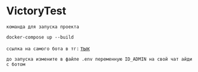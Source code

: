 # VictoryTest

`команда для запуска проекта`
```
docker-compose up --build
```
`ссылка на самого бота в тг:`
[тык](t.me/TestVictoryBot)

`до запуска измените в файле .env переменную ID_ADMIN на свой чат айди с ботом`
